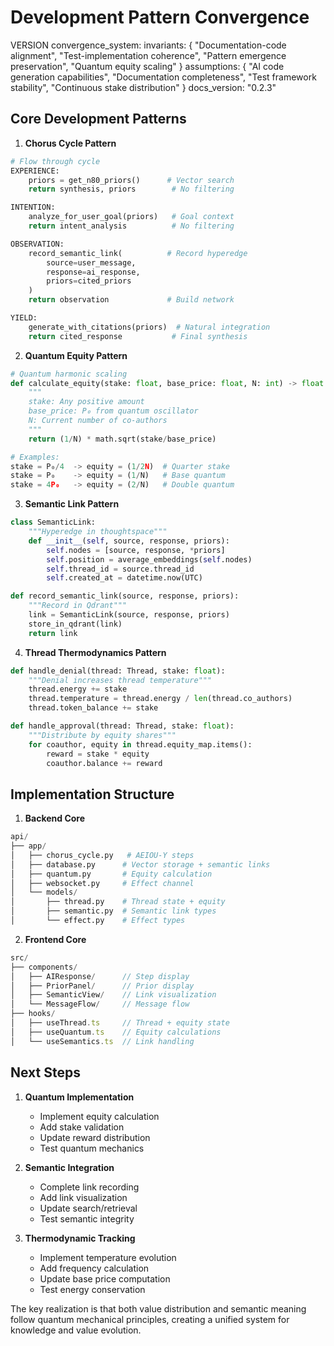 # Development Pattern Convergence

VERSION convergence_system:
invariants: {
"Documentation-code alignment",
"Test-implementation coherence",
"Pattern emergence preservation",
"Quantum equity scaling"
}
assumptions: {
"AI code generation capabilities",
"Documentation completeness",
"Test framework stability",
"Continuous stake distribution"
}
docs_version: "0.2.3"

## Core Development Patterns

1. **Chorus Cycle Pattern**
```python
# Flow through cycle
EXPERIENCE:
    priors = get_n80_priors()      # Vector search
    return synthesis, priors        # No filtering

INTENTION:
    analyze_for_user_goal(priors)   # Goal context
    return intent_analysis          # No filtering

OBSERVATION:
    record_semantic_link(          # Record hyperedge
        source=user_message,
        response=ai_response,
        priors=cited_priors
    )
    return observation             # Build network

YIELD:
    generate_with_citations(priors)  # Natural integration
    return cited_response           # Final synthesis
```

2. **Quantum Equity Pattern**
```python
# Quantum harmonic scaling
def calculate_equity(stake: float, base_price: float, N: int) -> float:
    """
    stake: Any positive amount
    base_price: P₀ from quantum oscillator
    N: Current number of co-authors
    """
    return (1/N) * math.sqrt(stake/base_price)

# Examples:
stake = P₀/4  -> equity = (1/2N)  # Quarter stake
stake = P₀    -> equity = (1/N)   # Base quantum
stake = 4P₀   -> equity = (2/N)   # Double quantum
```

3. **Semantic Link Pattern**
```python
class SemanticLink:
    """Hyperedge in thoughtspace"""
    def __init__(self, source, response, priors):
        self.nodes = [source, response, *priors]
        self.position = average_embeddings(self.nodes)
        self.thread_id = source.thread_id
        self.created_at = datetime.now(UTC)

def record_semantic_link(source, response, priors):
    """Record in Qdrant"""
    link = SemanticLink(source, response, priors)
    store_in_qdrant(link)
    return link
```

4. **Thread Thermodynamics Pattern**
```python
def handle_denial(thread: Thread, stake: float):
    """Denial increases thread temperature"""
    thread.energy += stake
    thread.temperature = thread.energy / len(thread.co_authors)
    thread.token_balance += stake

def handle_approval(thread: Thread, stake: float):
    """Distribute by equity shares"""
    for coauthor, equity in thread.equity_map.items():
        reward = stake * equity
        coauthor.balance += reward
```

## Implementation Structure

1. **Backend Core**
```python
api/
├── app/
│   ├── chorus_cycle.py   # AEIOU-Y steps
│   ├── database.py      # Vector storage + semantic links
│   ├── quantum.py       # Equity calculation
│   ├── websocket.py     # Effect channel
│   └── models/
│       ├── thread.py    # Thread state + equity
│       ├── semantic.py  # Semantic link types
│       └── effect.py    # Effect types
```

2. **Frontend Core**
```typescript
src/
├── components/
│   ├── AIResponse/      // Step display
│   ├── PriorPanel/      // Prior display
│   ├── SemanticView/    // Link visualization
│   └── MessageFlow/     // Message flow
├── hooks/
│   ├── useThread.ts     // Thread + equity state
│   ├── useQuantum.ts    // Equity calculations
│   └── useSemantics.ts  // Link handling
```

## Next Steps

1. **Quantum Implementation**
   - Implement equity calculation
   - Add stake validation
   - Update reward distribution
   - Test quantum mechanics

2. **Semantic Integration**
   - Complete link recording
   - Add link visualization
   - Update search/retrieval
   - Test semantic integrity

3. **Thermodynamic Tracking**
   - Implement temperature evolution
   - Add frequency calculation
   - Update base price computation
   - Test energy conservation

The key realization is that both value distribution and semantic meaning follow quantum mechanical principles, creating a unified system for knowledge and value evolution.

